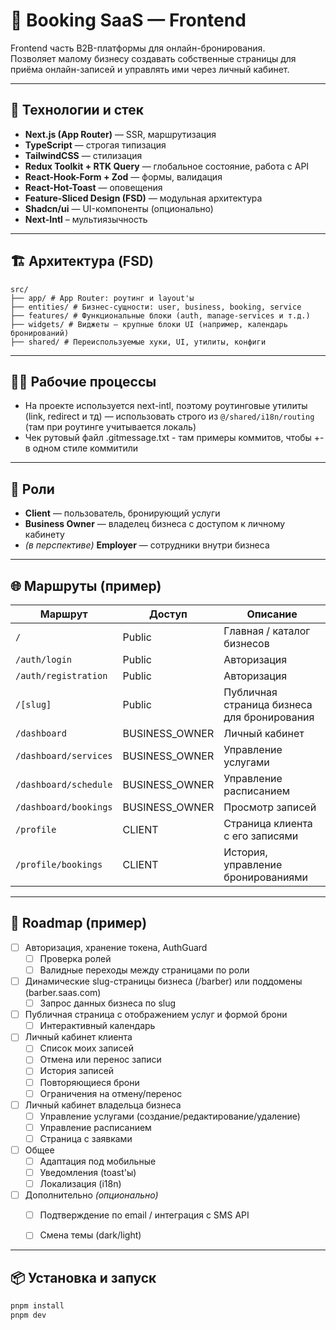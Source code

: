 # 🧾 Booking SaaS — Frontend

Frontend часть B2B-платформы для онлайн-бронирования.  
Позволяет малому бизнесу создавать собственные страницы для приёма онлайн-записей и управлять ими через личный кабинет.

---

## 🚀 Технологии и стек

- **Next.js (App Router)** — SSR, маршрутизация
- **TypeScript** — строгая типизация
- **TailwindCSS** — стилизация
- **Redux Toolkit + RTK Query** — глобальное состояние, работа с API
- **React-Hook-Form + Zod** — формы, валидация
- **React-Hot-Toast** — оповещения
- **Feature-Sliced Design (FSD)** — модульная архитектура
- **Shadcn/ui** — UI-компоненты (опционально)
- **Next-Intl** – мультиязычность

---

## 🏗 Архитектура (FSD)

```
src/
├── app/ # App Router: роутинг и layout'ы
├── entities/ # Бизнес-сущности: user, business, booking, service
├── features/ # Функциональные блоки (auth, manage-services и т.д.)
├── widgets/ # Виджеты — крупные блоки UI (например, календарь бронирований)
├── shared/ # Переиспользуемые хуки, UI, утилиты, конфиги
```

---

## 🫸🫷 Рабочие процессы 

- На проекте используется next-intl, поэтому роутинговые утилиты (link, redirect и тд) — 
использовать строго из `@/shared/i18n/routing` (там при роутинге учитывается локаль)
- Чек рутовый файл .gitmessage.txt - там примеры коммитов, чтобы +- в одном стиле коммитили

---

## 👥 Роли

- **Client** — пользователь, бронирующий услуги
- **Business Owner** — владелец бизнеса с доступом к личному кабинету
- _(в перспективе)_ **Employer** — сотрудники внутри бизнеса

---

## 🌐 Маршруты (пример)

| Маршрут                    | Доступ         | Описание                                        |
|----------------------------|----------------|-------------------------------------------------|
| `/`                        | Public         | Главная / каталог бизнесов                      |
| `/auth/login`              | Public         | Авторизация                                     |
| `/auth/registration`       | Public         | Авторизация                                     |
| `/[slug]`                  | Public         | Публичная страница бизнеса для бронирования     |
| `/dashboard`               | BUSINESS_OWNER | Личный кабинет                                  |
| `/dashboard/services`      | BUSINESS_OWNER | Управление услугами                             |
| `/dashboard/schedule`      | BUSINESS_OWNER | Управление расписанием                          |
| `/dashboard/bookings`      | BUSINESS_OWNER | Просмотр записей                                |
| `/profile`		     | CLIENT 	      | Страница клиента с его записями			|
| `/profile/bookings`	     | CLIENT 	      | История, управление бронированиями		|



---

## 📅 Roadmap (пример)
- [ ] Авторизация, хранение токена, AuthGuard
	- [ ] Проверка ролей
	- [ ] Валидные переходы между страницами по роли

- [ ] Динамические slug-страницы бизнеса (/barber) или поддомены (barber.saas.com)
	- [ ] Запрос данных бизнеса по slug

- [ ] Публичная страница с отображением услуг и формой брони
	- [ ] Интерактивный календарь

- [ ] Личный кабинет клиента
  	- [ ] Список моих записей
  	- [ ] Отмена или перенос записи
 	- [ ] История записей
	- [ ] Повторяющиеся брони
	- [ ] Ограничения на отмену/перенос

- [ ] Личный кабинет владельца бизнеса
	- [ ] Управление услугами (создание/редактирование/удаление)
	- [ ] Управление расписанием
	- [ ] Страница с заявками

- [ ] Общее
	- [ ] Адаптация под мобильные
	- [ ] Уведомления (toast'ы)
	- [ ] Локализация (i18n)

 - [ ] Дополнительно _(опционально)_
	- [ ] Подтверждение по email / интеграция с SMS API
 	- [ ] Смена темы (dark/light) 
       

---

## 📦 Установка и запуск

```bash
pnpm install
pnpm dev


